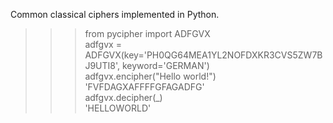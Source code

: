 Common classical ciphers implemented in Python.
<br>
>>> from pycipher import ADFGVX<br>
>>> adfgvx = ADFGVX(key='PH0QG64MEA1YL2NOFDXKR3CVS5ZW7BJ9UTI8', keyword='GERMAN')<br>
>>> adfgvx.encipher("Hello world!")<br>
'FVFDAGXAFFFFGFAGADFG'<br>
>>> adfgvx.decipher(_)<br>
'HELLOWORLD'<br>

